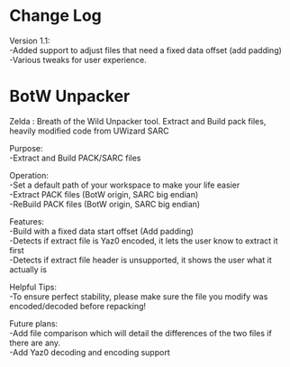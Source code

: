 # Change Log
Version 1.1: <br />
-Added support to adjust files that need a fixed data offset (add padding) <br />
-Various tweaks for user experience.


# BotW Unpacker
Zelda : Breath of the Wild Unpacker tool. Extract and Build pack files, heavily modified code from UWizard SARC

Purpose: <br />
-Extract and Build PACK/SARC files

Operation: <br />
-Set a default path of your workspace to make your life easier <br />
-Extract PACK files (BotW origin, SARC big endian) <br />
-ReBuild PACK files (BotW origin, SARC big endian)

Features: <br />
-Build with a fixed data start offset (Add padding) <br />
-Detects if extract file is Yaz0 encoded, it lets the user know to extract it first <br />
-Detects if extract file header is unsupported, it shows the user what it actually is

Helpful Tips: <br />
-To ensure perfect stability, please make sure the file you modify was encoded/decoded before repacking!

Future plans: <br />
-Add file comparison which will detail the differences of the two files if there are any. <br />
-Add Yaz0 decoding and encoding support
